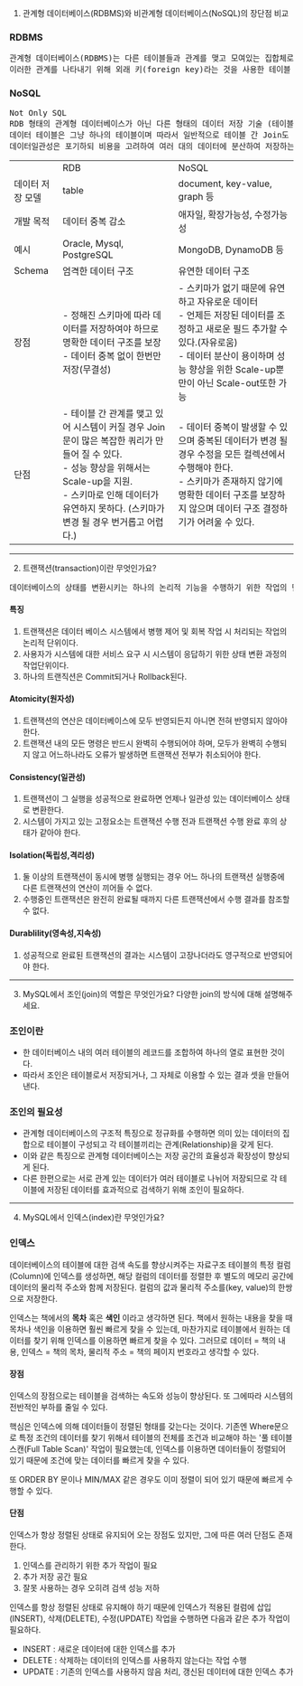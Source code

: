 1. 관계형 데이터베이스(RDBMS)와 비관계형 데이터베이스(NoSQL)의 장단점 비교

### RDBMS
<pre>
관계형 데이터베이스(RDBMS)는 다른 테이블들과 관계를 맺고 모여있는 집합체로 이해할 수 있다.
이러한 관계를 나타내기 위해 외래 키(foreign key)라는 것을 사용한 테이블 간 Join이 가능하다.
</pre>

### NoSQL
<pre>
Not Only SQL
RDB 형태의 관계형 데이터베이스가 아닌 다른 형태의 데이터 저장 기술 (테이블 간 관계를 정의하지 않는다.)
데이터 테이블은 그냥 하나의 테이블이며 따라서 일반적으로 테이블 간 Join도 불가능하다.
데이터일관성은 포기하되 비용을 고려하여 여러 대의 데이터에 분산하여 저장하는 Scale-out을 목표로 등장
</pre>

<table style="border: 2px;">
    <tr>
      <td>  </td>
      <td> RDB </td>
      <td> NoSQL </td>
    </tr>
    <tr>
      <td>데이터 저장 모델</td>
      <td>table</td>
      <td>document, key-value, graph 등</td>
    </tr>
    <tr>
      <td>개발 목적</td>
      <td>데이터 중복 감소</td>
      <td>애자일, 확장가능성, 수정가능성</td>
    </tr>
    <tr>
      <td>예시</td>
      <td>Oracle, Mysql, PostgreSQL</td>
      <td>MongoDB, DynamoDB 등</td>
    </tr>
    <tr>
      <td>Schema</td>
      <td>엄격한 데이터 구조</td>
      <td>유연한 데이터 구조</td>
    </tr>
    <tr>
      <td>장점</td>
      <td> - 정해진 스키마에 따라 데이터를 저장하여야 하므로 명확한 데이터 구조를 보장<br>
           - 데이터 중복 없이 한번만 저장(무결성)
      </td>
      <td> - 스키마가 없기 때문에 유연하고 자유로운 데이터<br>
           - 언제든 저장된 데이터를 조정하고 새로운 필드 추가할 수 있다.(자유로움)<br>
           - 데이터 분산이 용이하며 성능 향상을 위한 Scale-up뿐만이 아닌 Scale-out또한 가능
      </td>
    </tr>
    <tr>
        <td>단점</td>
        <td> - 테이블 간 관계를 맺고 있어 시스템이 커질 경우 Join문이 많은 복잡한 쿼리가 만들어 질 수 있다.<br>
             - 성능 향상을 위해서는 Scale-up을 지원.<br>
             - 스키마로 인해 데이터가 유연하지 못하다. (스키마가 변경 될 경우 번거롭고 어렵다.)
        </td>
        <td> - 데이터 중복이 발생할 수 있으며 중복된 데이터가 변경 될 경우 수정을 모든 컬렉션에서 수행해야 한다.<br>
             - 스키마가 존재하지 않기에 명확한 데이터 구조를 보장하지 않으며 데이터 구조 결정하기가 어려울 수 있다.
        </td>
    </tr>
</table>

---
2. 트랜잭션(transaction)이란 무엇인가요?
<pre>
데이터베이스의 상태를 변환시키는 하나의 논리적 기능을 수행하기 위한 작업의 단위 또는 한꺼번에 모두 수행되어야 할 일련의 연산들을 의미 
</pre>

#### 특징
1. 트랜잭션은 데이터 베이스 시스템에서 병행 제어 및 회복 작업 시 처리되는 작업의 논리적 단위이다.
2. 사용자가 시스템에 대한 서비스 요구 시 시스템이 응답하기 위한 상태 변환 과정의 작업단위이다.
3. 하나의 트랜직션은 Commit되거나 Rollback된다.

#### Atomicity(원자성)
1. 트랜잭션의 연산은 데이터베이스에 모두 반영되든지 아니면 전혀 반영되지 않아야 한다.
2. 트랜잭션 내의 모든 명령은 반드시 완벽히 수행되어야 하며, 모두가 완벽히 수행되지 않고 어느하나라도 오류가 발생하면 트랜잭션 전부가 취소되어야 한다.

#### Consistency(일관성)
1. 트랜잭션이 그 실행을 성공적으로 완료하면 언제나 일관성 있는 데이터베이스 상태로 변환한다.
2. 시스템이 가지고 있는 고정요소는 트랜잭션 수행 전과 트랜잭션 수행 완료 후의 상태가 같아야 한다.

#### Isolation(독립성,격리성)
1. 둘 이상의 트랜잭션이 동시에 병행 실행되는 경우 어느 하나의 트랜잭션 실행중에 다른 트랜잭션의 연산이 끼어들 수 없다.
2. 수행중인 트랜잭션은 완전히 완료될 때까지 다른 트랜잭션에서 수행 결과를 참조할 수 없다.

#### Durablility(영속성,지속성)
1. 성공적으로 완료된 트랜잭션의 결과는 시스템이 고장나더라도 영구적으로 반영되어야 한다.

---
3. MySQL에서 조인(join)의 역할은 무엇인가요? 다양한 join의 방식에 대해 설명해주세요.
### 조인이란
- 한 데이터베이스 내의 여러 테이블의 레코드를 조합하여 하나의 열로 표현한 것이다.
- 따라서 조인은 테이블로서 저장되거나, 그 자체로 이용할 수 있는 결과 셋을 만들어 낸다.

### 조인의 필요성
- 관계형 데이터베이스의 구조적 특징으로 정규화를 수행하면 의미 있는 데이터의 집합으로 테이블이 구성되고 각 테이블끼리는 관계(Relationship)을 갖게 된다.
- 이와 같은 특징으로 관계형 데이터베이스는 저장 공간의 효율성과 확장성이 향상되게 된다.
- 다른 한편으로는 서로 관계 있는 데이터가 여러 테이블로 나뉘어 저장되므로 각 테이블에 저장된 데이터를 효과적으로 검색하기 위해 조인이 필요하다.

---
4. MySQL에서 인덱스(index)란 무엇인가요?
### 인덱스
데이터베이스의 테이블에 대한 검색 속도를 향상시켜주는 자료구조
테이블의 특정 컬럼(Column)에 인덱스를 생성하면, 해당 컬럼의 데이터를 정렬한 후 별도의 메모리 공간에 데이터의 물리적 주소와 함께 저장된다.
컬럼의 값과 물리적 주소를(key, value)의 한쌍으로 저장한다.

인덱스는 책에서의 __목차__ 혹은 __색인__ 이라고 생각하면 된다. 책에서 원하는 내용을 찾을 때 목차나 색인을 이용하면 훨씬 빠르게 찾을 수 있는데, 마찬가지로 테이블에서 원하는 데이터를 찾기 위해 인덱스를 이용하면 빠르게 찾을 수 있다. 
그러므로 데이터 = 책의 내용, 인덱스 = 책의 목차, 물리적 주소 = 책의 페이지 번호라고 생각할 수 있다. 

#### 장점
인덱스의 장점으로는 테이블을 검색하는 속도와 성능이 향상된다. 또 그에따라 시스템의 전반적인 부하를 줄일 수 있다.

핵심은 인덱스에 의해 데이터들이 정렬된 형태를 갖는다는 것이다. 기존엔 Where문으로 특정 조건의 데이터를 찾기 위해서 테이블의 전체를 조건과 비교해야 하는 '풀 테이블 스캔(Full Table Scan)' 작업이 필요했는데, 인덱스를 이용하면 데이터들이 정렬되어 있기 때문에 조건에 맞는 데이터를 빠르게 찾을 수 있다. 

또 ORDER BY 문이나 MIN/MAX 같은 경우도 이미 정렬이 되어 있기 때문에 빠르게 수행할 수 있다. 

#### 단점
인덱스가 항상 정렬된 상태로 유지되어 오는 장점도 있지만, 그에 따른 여러 단점도 존재한다. 
1. 인덱스를 관리하기 위한 추가 작업이 필요
2. 추가 저장 공간 필요
3. 잘못 사용하는 경우 오히려 검색 성능 저하

인덱스를 항상 정렬된 상태로 유지해야 하기 때문에 인덱스가 적용된 컬럼에 삽입(INSERT), 삭제(DELETE), 수정(UPDATE) 작업을 수행하면 다음과 같은 추가 작업이 필요하다. 

- INSERT : 새로운 데이터에 대한 인덱스를 추가
- DELETE : 삭제하는 데이터의 인덱스를 사용하지 않는다는 작업 수행
- UPDATE : 기존의 인덱스를 사용하지 않음 처리, 갱신된 데이터에 대한 인덱스 추가
